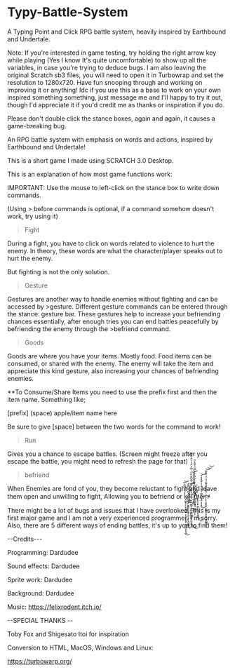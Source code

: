 # Typy-Battle-System
A Typing Point and Click RPG battle system, heavily inspired by Earthbound and Undertale.

Note: If you're interested in game testing, try holding the right arrow key while playing (Yes I know It's quite uncomfortable) to show up all the variables, in case you're trying to deduce bugs. I am also leaving the original Scratch sb3 files, you will need to open it in Turbowrap and set the resolution to 1280x720. Have fun snooping through and working on improving it or anything! Idc if you use this as a base to work on your own inspired something something, just message me and I'll happy to try it out, though I'd appreciate it if you'd credit me as thanks or inspiration if you do.

Please don't double click the stance boxes, again and again, it causes a game-breaking bug. 

An RPG battle system with emphasis on words and actions, inspired by Earthbound and Undertale!

This is a short game I made using SCRATCH 3.0 Desktop.

This is an explanation of how most game functions work:

IMPORTANT: Use the mouse to left-click on the stance box to write down commands.

(Using > before commands is optional, if a command somehow doesn't work, try using it)

>Fight

During a fight, you have to click on words related to violence to hurt the enemy. In theory, these words are what the character/player speaks out to hurt the enemy.

But fighting is not the only solution.

>Gesture

Gestures are another way to handle enemies without fighting and can be accessed by >gesture. Different gesture commands can be entered through the stance: gesture bar. These gestures help to increase your befriending chances essentially, after enough tries you can end battles peacefully by befriending the enemy through the >befriend command.

>Goods

Goods are where you have your items. Mostly food. Food items can be consumed, or shared with the enemy. The enemy will take the item and appreciate this kind gesture, also increasing your chances of befriending enemies.

**To Consume/Share Items you need to use the prefix first and then the item name. Something like;

[prefix] (space) apple/item name here

Be sure to give [space] between the two words for the command to work!

>Run

Gives you a chance to escape battles. (Screen might freeze after you escape the battle, you might need to refresh the page for that)

>befriend

When Enemies are fond of you, they become reluctant to fight and leave them open and unwilling to fight, Allowing you to befriend or ͏k̴̡͖̭̜̙̠̙̩̻̰̜͔̩̦̞͙͕̥͙͉̯̪̝̝̞̪̽́̆̈́̅̏̇͆͜͝͏ḯ̶̢̛͚̖̙̮̝͇̰̭̱͉̬͉͈͔̞̩͉̰͍͇̃͐̋͂̀̎̒̕͘͜ͅ͏l̴̥̳͚̽̓̅̊̆͆͝͏ļ̴̭̣̠̫̳̩̯̠̻͍̻̺̭̭̮̦̰̱̣̤̉̏̃̉̇̔͒̇̅̆͆̐̏̈̈́̿̓̈́̓͗̑̀̔̿̕͜͜͜ ̴͍̭̭̻͋̽̓͋̒̿̄̒̑̔̆̔̏͝͏t̸̡̛̛̛͚̺͖͍̘̣͚͇͈̉̍͆̇̏͆̑̒̂̀́̇̃̓̎̊̿̈́͒̎͐̎̕̕̚ͅͅ͏h̸̢̖̞͎̙̭̬̜͓̬̗͓̘͇̿̒̾̈́͜͜ͅ͏ȩ̶̤͎̝͙̫͌͑̍͋̓̍̒̌̂̽̔̌͘͜͝͏ṃ̵̢̧̮̭̬̖͓͈͇͙̗͓̭͎͙̩̳̳̙͗́̋͌̄͌̈͌̈́̒̈́̍͊͊̆̕̕̕͝͝͝ͅͅ

There might be a lot of bugs and issues that I have overlooked. This is my first major game and I am not a very experienced programmer. I'm sorry.  Also, there are 5 different ways of ending battles, it's up to you to find them! 


--Credits---

Programming: Dardudee 

Sound effects: Dardudee

Sprite work: Dardudee

Background: Dardudee

 Music:
https://felixrodent.itch.io/  


--SPECIAL THANKS --

Toby Fox and Shigesato Itoi for inspiration

Conversion to HTML, MacOS, Windows and Linux:

https://turbowarp.org/


